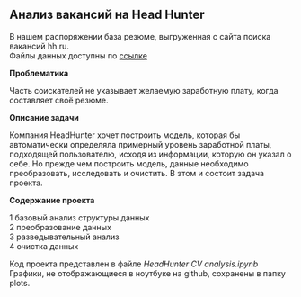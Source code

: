 ## Анализ вакансий на Head Hunter

В нашем распоряжении база резюме, выгруженная с сайта поиска вакансий hh.ru.<br>
Файлы данных доступны по [ссылке](https://drive.google.com/drive/folders/1Y2wqSxzWbiISAtIatdJspUEkhSeqCnJd?usp=sharing)

**Проблематика**

Часть соискателей не указывает желаемую заработную плату, когда составляет своё резюме.

**Описание задачи**

Компания HeadHunter хочет построить модель, которая бы автоматически определяла примерный уровень заработной платы, подходящей пользователю, исходя из информации, которую он указал о себе. Но прежде чем построить модель, данные необходимо преобразовать, исследовать и очистить. В этом и состоит задача проекта.

**Содержание проекта**

1 базовый анализ структуры данных <br>
2 преобразование данных <br>
3 разведывательный анализ <br>
4 очистка данных <br>

Код проекта представлен в файле *HeadHunter CV analysis.ipynb*
Графики, не отображающиеся в ноутбуке на github, сохранены в папку plots.